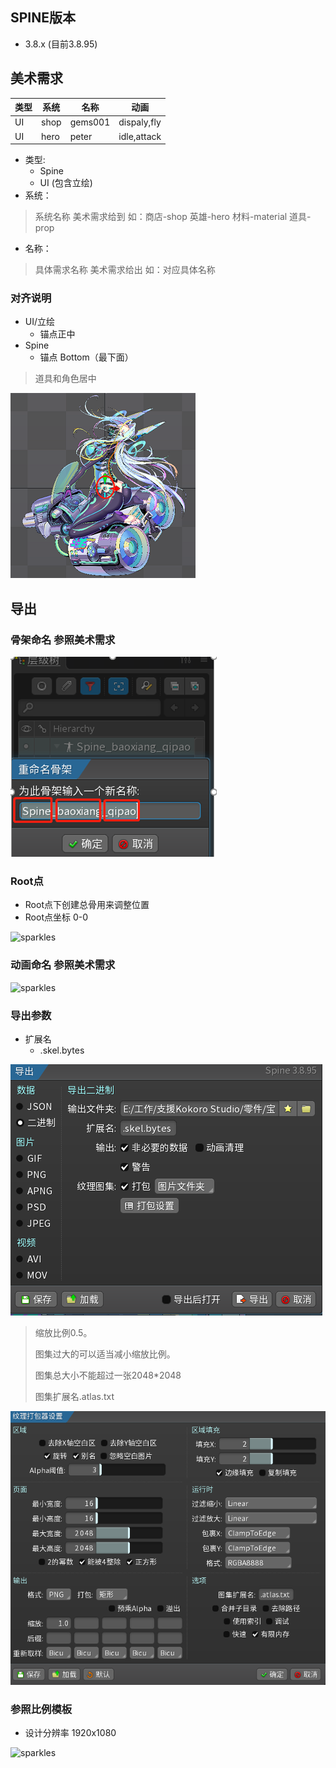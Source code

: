 ## SPINE版本 
- 3.8.x (目前3.8.95)

## 美术需求

|  类型   | 系统  | 名称  | 动画  |
|  ----  | ----  | ----  | ----  |
| UI  | shop | gems001 | dispaly,fly |
| UI  | hero | peter | idle,attack |

- 类型:
    - Spine 
    - UI (包含立绘)
- 系统：
> 系统名称 美术需求给到 如：商店-shop 英雄-hero 材料-material 道具-prop
- 名称：
> 具体需求名称 美术需求给出 如：对应具体名称 

### 对齐说明
- UI/立绘 
    - 锚点正中
- Spine 
    - 锚点 Bottom（最下面）

> 道具和角色居中

![sparkles](./lQLPJxZomeZOUWzNAuLNAuOwEwBqIpZES1UCrHHi8UD7AA_739_738.png)

## 导出

### 骨架命名 参照美术需求
![sparkles](./2022-06-16%20142954.png)
### Root点
- Root点下创建总骨用来调整位置
- Root点坐标 0-0
  
![sparkles](./%E5%9B%BE%E7%89%871.png)

### 动画命名 参照美术需求
![sparkles](./%E5%9B%BE%E7%89%872.png)

### 导出参数

- 扩展名
  - .skel.bytes
  
![sparkles](./Atlas%20Options.png)


> 缩放比例0.5。
> 
> 图集过大的可以适当减小缩放比例。
> 
> 图集总大小不能超过一张2048*2048  
> 
> 图集扩展名.atlas.txt

![sparkles](./Export%20Options.png)

### 参照比例模板

- 设计分辨率 1920x1080

![sparkles](./Template.jpg)